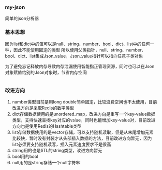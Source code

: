 ### my-json
简单的json分析器


### 基本思想
因为list和dict中的值可以是null、string、number、bool、dict、list中的任何一种，因此不能使用固定的类型
所以使用父类指针，null、string、number、bool、dict、list集成Json_value，Json_value指针可以指向任意子类对象

为了避免忘记释放内存导致内存泄漏使用智能指正管理资源，同时也可以在Json对象赋值给别的Json对象时，节省内存空间

![]()


### 改进方向
1. number类型目前是用long double简单固定，比较浪费空间也不太使用，目前改进方向是采取Redis的数字类型
2. dict存储数据使用的是unordered_map，改进方向是重写一个key-value数据类型，支持快速查找key对应的value，同时也能增加key-value对，目前改进方向也是使用Redis的Hashtable类型
3. list存储数据使用的是vector存储，可以支持随机读取，但是从末尾增加元素比较快，暂时没有封装才从头部插入数据的方法，目前改进方向暂无，因为list必须要支持随机读写，插入元素速度要求不是很高
4. string用的也是STL的string类型，改进方向暂无
5. bool用的bool
6. null用的是string存储一个null字符串